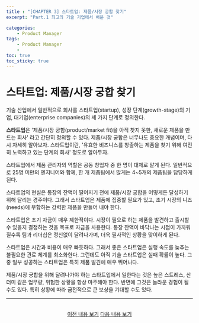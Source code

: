 ```yaml
---
title : "[CHAPTER 3] 스타트업: 제품/시장 궁합 찾기"
excerpt: "Part.1 최고의 기술 기업에서 배운 것"

categories:
    - Product Manager
tags:
    - Product Manager
    - 
toc: true
toc_sticky: true
---
```


# 스타트업: 제품/시장 궁합 찾기

기술 산업에서 일반적으로 회사를 스타트업(startup), 성장 단계(growth-stage)의 기업, 대기업(enterprise companies)의 세 가지 단계로 정의한다.

**스타트업**은 '제품/시장 궁함(product/market fit)을 아직 찾지 못한, 새로운 제품을 만드는 회사' 라고 간단히 정의할 수 있다. 제품/시장 궁합은 너무나도 중요한 개념이며, 다시 자세히 알아보자. 스타트업이란, '유효한 비즈니스를 창출하는 제품을 찾기 위해 여전히 노력하고 있는 단계의 회사' 정도로 알아두자.

스타트업에서 제품 관리자의 역할은 공동 창업자 중 한 명이 대체로 맡게 된다. 일반적으로 25명 미만의 엔지니어와 함께, 한 개 제품팀에서 많게는 4~5개의 제품팀을 담당하게 된다.

스타트업의 현실은 통장의 잔액이 떨어지기 전에 제품/시장 궁합을 어떻게든 달성하기 위해 달리는 경주이다. 그래서 스타트업은 제품에 집중할 필요가 있고, 초기 시장의 니즈(needs)에 부합하는 강력한 제품을 만들어 내야 한다.

스타트업은 초기 자금이 매우 제한적이다. 시장이 필요로 하는 제품을 발견하고 출시할 수 있을지 결정하는 것을 목표로 자금을 사용한다. 통장 잔액이 바닥나는 시점이 가까워질수록 팀과 리더십은 정신없이 달려나가며, 더욱 필사적인 상황을 맞이하게 된다.

스타트업은 시간과 비용이 매우 빠듯하다. 그래서 좋은 스타트업은 실행 속도를 늦추는 불필요한 관료 체계를 최소화한다. 그런데도 아직 기술 스타트업은 실패 확률이 높다. 그중 일부 성공하는 스타트업은 특히 제품 발견에 매우 뛰어나다.

제품/시장 궁합을 위해 달려나가야 하는 스타트업에서 일한다는 것은 높은 스트레스, 산더미 같은 업무량, 위험한 상황을 항상 마주해야 한다. 반면에 그것은 놀라운 경험이 될 수도 있다. 특히 상황에 따라 금전적으로 큰 보상을 기대할 수도 있다.

---

<br/>
<center>
<a href="https://sanghyuk.dev/product%20manager/3/" class="btn btn--info">이전 내용 보기</a>
<a href="https://sanghyuk.dev/product%20manager/5/" class="btn btn--info">다음 내용 보기</a>
</center>